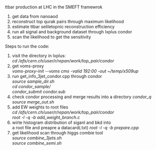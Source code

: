 ttbar production at LHC in the SMEFT framewrok  
1. get data from nanoaod
2. reconstruct top qurak pairs through maximum likelihood
2. estimate ttbar seliletopnic reconstruction efficiency
3. run all signal and background dataset through lxplus condor
4. scan the likelihood to get the sensitivity  

Steps to run the code: 
1. visit the directory in lxplus:  
*cd /afs/cern.ch/user/r/repan/work/top_pair/condor*  
2. get voms-proxy  
*voms-proxy-init --voms cms -valid 192:00 -out ~/temp/x509up*    
3. run get_info_3jet_condor.cpp through condor  
*source sample_dir.sh*  
*cd condor_sample/*  
*condor_submit condor.sub*  
4. check condor processing and merge results into a directory
*condor_q*  
*source merge_out.sh*  
5. add EW weights to root files  
*cd /afs/cern.ch/user/r/repan/work/top_pair/condor*  
*root -l -q -b add_weight_branch.c*
6. wirte histogram distribution of siganl and bkd into  
a root file and preapre a datacard(.txt)
*root -l -q -b prepare.cpp*  
7. get likelihood scan through higgs combie tool  
*source combine_3jets.sh*  
*source combine_semi.sh*  


